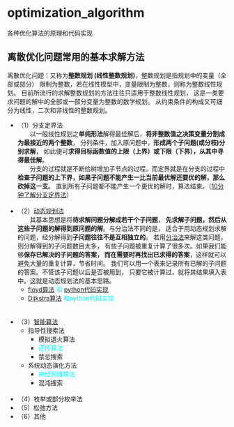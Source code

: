 # optimization_algorithm
各种优化算法的原理和代码实现

## 离散优化问题常用的基本求解方法
离散优化问题：又称为**整数规划 (线性整数规划)**，整数规划是指规划中的变量（全部或部分）
限制为整数，若在线性模型中，变量限制为整数，则称为整数线性规划。
目前所流行的求解整数规划的方法往往只适用于整数线性规划，
这是一类要求问题的解中的全部或一部分变量为整数的数学规划。
从约束条件的构成又可细分为线性，二次和非线性的整数规划。
- （1）分支定界法<br>
    &emsp;&emsp;以一般线性规划之**单纯形法**解得最佳解后，**将非整数值之决策变量分割成为最接近的两个整数**，
    分列条件，加入原问题中，**形成两个子问题(或分枝)分别求解**，
    如此便可**求得目标函数值的上限（上界）或下限（下界），从其中寻得最佳解**。<br>
    &emsp;&emsp;分支的过程就是不断给树增加子节点的过程。而定界就是在分支的过程中**检查子问题的上下界，如果子问题不能产生一比当前最优解还要优的解，那么砍掉这一支**。
    直到所有子问题都不能产生一个更优的解时，算法结束。（[10分钟了解分支定界法](https://www.cnblogs.com/dengfaheng/p/11225612.html)）<br><br>
- （2）[动态规划法](https://baike.baidu.com/item/%E5%8A%A8%E6%80%81%E8%A7%84%E5%88%92/529408?fromtitle=%E5%8A%A8%E6%80%81%E8%A7%84%E5%88%92%E6%96%B9%E6%B3%95&fromid=19136902)<br>
    &emsp;&emsp;其基本思想是将**待求解问题分解成若干个子问题**，
    **先求解子问题，然后从这些子问题的解得到原问题的解**。与分治法不同的是，
    适合于用动态规划求解的问题，经分解得到**子问题往往不是互相独立的**。
    若用[分治法](https://baike.baidu.com/item/%E5%88%86%E6%B2%BB%E6%B3%95)来解这类问题，则分解得到的子问题数目太多，
    有些子问题被重复计算了很多次。如果我们能够**保存已解决的子问题的答案，
    而在需要时再找出已求得的答案**，这样就可以避免大量的重复计算，节省时间。
    我们可以用一个表来记录所有已解的子问题的答案。不管该子问题以后是否被用到，
    只要它被计算过，就将其结果填入表中。这就是动态规划法的基本思路。
  - <font color=#00ffff>[floyd算法](https://github.com/K-m9/optimization_algorithms/blob/master/Floyd%E7%AE%97%E6%B3%95.pdf) 和  [python代码实现](https://baike.baidu.com/item/%E6%99%BA%E8%83%BD%E7%AE%97%E6%B3%95/3387637)</font><br>
  - <font color=#00ffff>[Dijkstra算法](https://zhuanlan.zhihu.com/p/63395403) 和python代码实现<br></font><br><br>
- （3）[智能算法](https://my.oschina.net/thinwonton/blog/3133222)
    - 指导性搜索法
      - 模拟退火算法
      - <font color=#00ffff>遗传算法</font>
      - 禁忌搜索
    - 系统动态演化方法
      - <font color=#00ffff>神经网络算法</font>
      - 混沌搜索<br><br>
- （4）枚举或部分枚举法
- （5）松弛方法
- （6）其他
